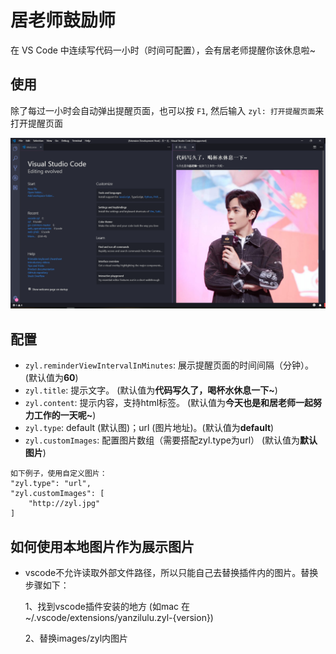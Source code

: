 # 居老师鼓励师

在 VS Code 中连续写代码一小时（时间可配置），会有居老师提醒你该休息啦~

## 使用

除了每过一小时会自动弹出提醒页面，也可以按 `F1`, 然后输入 `zyl: 打开提醒页面`来打开提醒页面

![usage](images/usage.png)

## 配置

* `zyl.reminderViewIntervalInMinutes`: 展示提醒页面的时间间隔（分钟）。(默认值为**60**)
* `zyl.title`: 提示文字。 (默认值为**代码写久了，喝杯水休息一下~**)
* `zyl.content`: 提示内容，支持html标签。 (默认值为**今天也是和居老师一起努力工作的一天呢~**)
* `zyl.type`: default (默认图)；url (图片地址)。(默认值为**default**)
* `zyl.customImages`: 配置图片数组（需要搭配zyl.type为url） (默认值为**默认图片**)

```
如下例子，使用自定义图片：
"zyl.type": "url",
"zyl.customImages": [
    "http://zyl.jpg"
]
```
## 如何使用本地图片作为展示图片

* vscode不允许读取外部文件路径，所以只能自己去替换插件内的图片。替换步骤如下：
  
  1、找到vscode插件安装的地方 (如mac 在~/.vscode/extensions/yanzilulu.zyl-{version})
  
  2、替换images/zyl内图片
